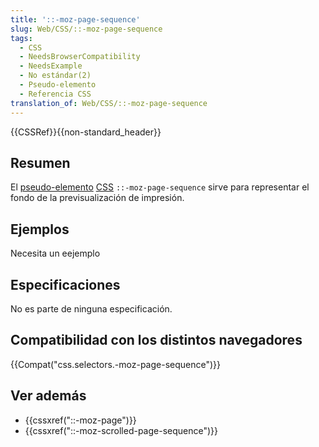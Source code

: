 ```yaml
---
title: '::-moz-page-sequence'
slug: Web/CSS/::-moz-page-sequence
tags:
  - CSS
  - NeedsBrowserCompatibility
  - NeedsExample
  - No estándar(2)
  - Pseudo-elemento
  - Referencia CSS
translation_of: Web/CSS/::-moz-page-sequence
---
```


{{CSSRef}}{{non-standard_header}}

## Resumen

El [pseudo-elemento](/es/docs/Web/CSS/Pseudo-elements) [CSS](/es/docs/Web/CSS) `::-moz-page-sequence` sirve para representar el fondo de la previsualización de impresión.

## Ejemplos

Necesita un eejemplo

## Especificaciones

No es parte de ninguna especificación.

## Compatibilidad con los distintos navegadores

{{Compat("css.selectors.-moz-page-sequence")}}

## Ver además

- {{cssxref("::-moz-page")}}
- {{cssxref("::-moz-scrolled-page-sequence")}}
